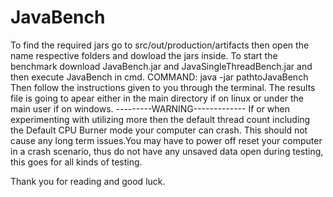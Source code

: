 # JavaBench
To find the required jars go to src/out/production/artifacts then open the name respective folders and dowload the jars inside.
To start the benchmark download JavaBench.jar and JavaSingleThreadBench.jar and then execute JavaBench in cmd.
COMMAND: java -jar pathtoJavaBench
Then follow the instructions given to you through the terminal.
The results file is going to apear either in the main directory if on linux or under the main user if on windows.
---------WARNING-------------
If or when experimenting with utilizing more then the default thread count including the Default CPU Burner mode your computer can crash. 
This should not cause any long term issues.You may have to power off reset your computer in a crash scenario, thus do not have any unsaved data open during testing, 
this goes for all kinds of testing.

Thank you for reading and good luck.
